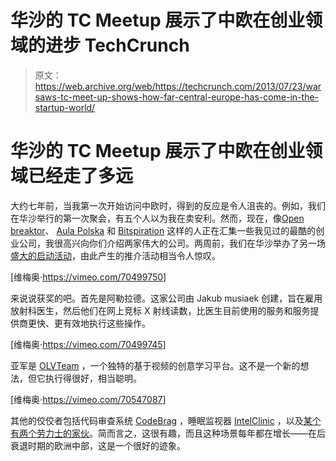 # 华沙的 TC Meetup 展示了中欧在创业领域的进步 TechCrunch

> 原文：<https://web.archive.org/web/https://techcrunch.com/2013/07/23/warsaws-tc-meet-up-shows-how-far-central-europe-has-come-in-the-startup-world/>

# 华沙的 TC Meetup 展示了中欧在创业领域已经走了多远

大约七年前，当我第一次开始访问中欧时，得到的反应是令人沮丧的。例如，我们在华沙举行的第一次聚会，有五个人以为我在卖安利。然而，现在，像[Open breaktor](https://web.archive.org/web/20221002140038/http://reaktorwarsaw.com/)、 [Aula Polska](https://web.archive.org/web/20221002140038/https://www.facebook.com/aula.polska?directed_target_id=0) 和 [Bitspiration](https://web.archive.org/web/20221002140038/http://www.bitspiration.com/) 这样的人正在汇集一些我见过的最酷的创业公司，我很高兴向你们介绍两家伟大的公司。两周前，我们在华沙举办了另一场[盛大的启动活动](https://web.archive.org/web/20221002140038/https://www.facebook.com/media/set/?set=a.576208592421800.1073741827.209141905795139&type=1)，由此产生的推介活动相当令人惊叹。

[维梅奥·https://vimeo.com/70499750]

来说说获奖的吧。首先是阿勒拉德。这家公司由 Jakub musiaek 创建，旨在雇用放射科医生，然后他们在网上竞标 X 射线读数，比医生目前使用的服务和服务提供商更快、更有效地执行这些操作。

[维梅奥·https://vimeo.com/70499745]

亚军是 [OLVTeam](https://web.archive.org/web/20221002140038/http://www.ovlteam.com/) ，一个独特的基于视频的创意学习平台。这不是一个新的想法，但它执行得很好，相当聪明。

[维梅奥·https://vimeo.com/70547087]

其他的佼佼者包括代码审查系统 [CodeBrag](https://web.archive.org/web/20221002140038/http://www.codebrag.com/) ，睡眠监视器 [IntelClinic](https://web.archive.org/web/20221002140038/http://www.intelclinic.com/) ，以及[某个有两个劳力士的家伙](https://web.archive.org/web/20221002140038/http://blog.relu.co/)。简而言之，这很有趣，而且这种场景每年都在增长——在后衰退时期的欧洲中部，这是一个很好的迹象。
